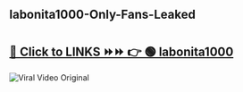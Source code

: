 
 ## labonita1000-Only-Fans-Leaked

# <h2><a href="https://clipsfans.com/labonita1000&ref=git">🔗 Click to LINKS ⏩⏩ 👉 🟢 labonita1000 </a></h2>

<a href="https://clipsfans.com/labonita1000&ref=git" rel="nofollow" data-target="animated-image.originalLink"><img src="https://i.ibb.co.com/xMMVF88/686577567.gif" alt="Viral Video Original" style="max-width: 100%; display: inline-block;" data-target="animated-image.originalImage"></a>
